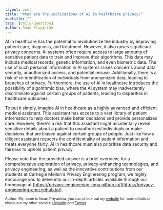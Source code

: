 ```yaml
---
layout: post
title: "What are the implications of AI in healthcare privacy?"
subtitle: ""
tags: [daily-question]
author: Aman Priyanshu
---
```


AI in healthcare has the potential to revolutionize the industry by improving patient care, diagnosis, and treatment. However, it also raises significant privacy concerns. AI systems often require access to large amounts of sensitive patient data to train and improve their algorithms. This data may include medical records, genetic information, and even biometric data. The use of such personal information in AI systems raises concerns about data security, unauthorized access, and potential misuse. Additionally, there is a risk of re-identification of individuals from anonymized data, leading to breaches of privacy. Furthermore, the use of AI in healthcare introduces the possibility of algorithmic bias, where the AI system may inadvertently discriminate against certain groups of patients, leading to disparities in healthcare outcomes.

To put it simply, imagine AI in healthcare as a highly advanced and efficient medical assistant. This assistant has access to a vast library of patient information to help doctors make better decisions and provide personalized care. However, there's a risk that this assistant might accidentally reveal sensitive details about a patient to unauthorized individuals or make decisions that are biased against certain groups of people. Just like how a diligent assistant respects the confidentiality of patient information and treats everyone fairly, AI in healthcare must also prioritize data security and fairness to uphold patient privacy.

Please note that the provided answer is a brief overview; for a comprehensive exploration of privacy, privacy-enhancing technologies, and privacy engineering, as well as the innovative contributions from our students at Carnegie Mellon's Privacy Engineering program, we highly encourage you to delve into our in-depth articles available through our homepage at [https://privacy-engineering-cmu.github.io/](https://privacy-engineering-cmu.github.io/).

<small>Author: My name is Aman Priyanshu, you can check out my [website](https://amanpriyanshu.github.io/) for more details or check out my other socials: [LinkedIn](https://www.linkedin.com/in/aman-priyanshu/) and [Twitter](https://twitter.com/AmanPriyanshu6)</small>
